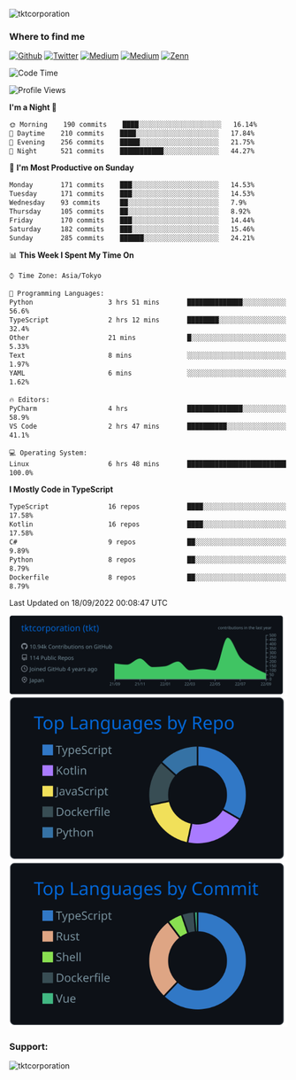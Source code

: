 <p align="left"> <img src="https://komarev.com/ghpvc/?username=tktcorporation&label=Profile%20views&color=0e75b6&style=flat" alt="tktcorporation" /> </p>

<h3>Where to find me</h3>
<p>
<a href="https://github.com/tktcorporation" target="_blank"><img alt="Github" src="https://img.shields.io/badge/GitHub-%2312100E.svg?&style=for-the-badge&logo=Github&logoColor=white" /></a>
<a href="https://twitter.com/tktcorporation" target="_blank"><img alt="Twitter" src="https://img.shields.io/badge/twitter-%231DA1F2.svg?&style=for-the-badge&logo=twitter&logoColor=white" /></a>
<a href="https://www.linkedin.com/in/tktcorporation" target="_blank"><img alt="Medium" src="https://img.shields.io/badge/linkdin-0a66c2.svg?&style=for-the-badge&logo=linkedin&logoColor=white" /></a>
<a href="https://qiita.com/tktcorporation" target="_blank"><img alt="Medium" src="https://img.shields.io/badge/qiita-55C500.svg?&style=for-the-badge&logo=qiita&logoColor=white" /></a>
<a href="https://zenn.dev/tktcorporation" target="_blank"><img alt="Zenn" src="https://img.shields.io/badge/Zenn-3EA8FF.svg?&style=for-the-badge&logo=Zenn&logoColor=white" /></a>
</p>
  
<!--START_SECTION:waka-->
![Code Time](http://img.shields.io/badge/Code%20Time-541%20hrs%201%20min-blue)

![Profile Views](http://img.shields.io/badge/Profile%20Views-1-blue)

**I'm a Night 🦉** 

```text
🌞 Morning    190 commits    ████░░░░░░░░░░░░░░░░░░░░░   16.14% 
🌆 Daytime    210 commits    ████░░░░░░░░░░░░░░░░░░░░░   17.84% 
🌃 Evening    256 commits    █████░░░░░░░░░░░░░░░░░░░░   21.75% 
🌙 Night      521 commits    ███████████░░░░░░░░░░░░░░   44.27%

```
📅 **I'm Most Productive on Sunday** 

```text
Monday       171 commits    ███░░░░░░░░░░░░░░░░░░░░░░   14.53% 
Tuesday      171 commits    ███░░░░░░░░░░░░░░░░░░░░░░   14.53% 
Wednesday    93 commits     ██░░░░░░░░░░░░░░░░░░░░░░░   7.9% 
Thursday     105 commits    ██░░░░░░░░░░░░░░░░░░░░░░░   8.92% 
Friday       170 commits    ███░░░░░░░░░░░░░░░░░░░░░░   14.44% 
Saturday     182 commits    ███░░░░░░░░░░░░░░░░░░░░░░   15.46% 
Sunday       285 commits    ██████░░░░░░░░░░░░░░░░░░░   24.21%

```


📊 **This Week I Spent My Time On** 

```text
⌚︎ Time Zone: Asia/Tokyo

💬 Programming Languages: 
Python                   3 hrs 51 mins       ██████████████░░░░░░░░░░░   56.6% 
TypeScript               2 hrs 12 mins       ████████░░░░░░░░░░░░░░░░░   32.4% 
Other                    21 mins             █░░░░░░░░░░░░░░░░░░░░░░░░   5.33% 
Text                     8 mins              ░░░░░░░░░░░░░░░░░░░░░░░░░   1.97% 
YAML                     6 mins              ░░░░░░░░░░░░░░░░░░░░░░░░░   1.62%

🔥 Editors: 
PyCharm                  4 hrs               ██████████████░░░░░░░░░░░   58.9% 
VS Code                  2 hrs 47 mins       ██████████░░░░░░░░░░░░░░░   41.1%

💻 Operating System: 
Linux                    6 hrs 48 mins       █████████████████████████   100.0%

```

**I Mostly Code in TypeScript** 

```text
TypeScript               16 repos            ████░░░░░░░░░░░░░░░░░░░░░   17.58% 
Kotlin                   16 repos            ████░░░░░░░░░░░░░░░░░░░░░   17.58% 
C#                       9 repos             ██░░░░░░░░░░░░░░░░░░░░░░░   9.89% 
Python                   8 repos             ██░░░░░░░░░░░░░░░░░░░░░░░   8.79% 
Dockerfile               8 repos             ██░░░░░░░░░░░░░░░░░░░░░░░   8.79%

```



 Last Updated on 18/09/2022 00:08:47 UTC
<!--END_SECTION:waka-->

[![](https://raw.githubusercontent.com/tktcorporation/tktcorporation/master/profile-summary-card-output/github_dark/0-profile-details.svg)](https://github.com/vn7n24fzkq/github-profile-summary-cards)
[![](https://raw.githubusercontent.com/tktcorporation/tktcorporation/master/profile-summary-card-output/github_dark/1-repos-per-language.svg)](https://github.com/vn7n24fzkq/github-profile-summary-cards) [![](https://raw.githubusercontent.com/tktcorporation/tktcorporation/master/profile-summary-card-output/github_dark/2-most-commit-language.svg)](https://github.com/vn7n24fzkq/github-profile-summary-cards)

<h3 align="left">Support:</h3>
<p><a href="https://www.buymeacoffee.com/tktcorporation"> <img align="left" src="https://cdn.buymeacoffee.com/buttons/v2/default-yellow.png" height="50" width="210" alt="tktcorporation" /></a></p><br><br>

